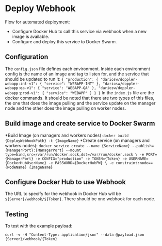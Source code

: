 # Deploy Webhook

Flow for automated deployment:

* Configure Docker Hub to call this service via webhook when a new image is available.
* Configure and deploy this service to Docker Swarm.

## Configuration
The `config.json` file defines each environment.
Inside each environment config is the name of an image and tag to listen for, and the service that should be updated to run it:
	```
    {
      "production": {
		"dariosw/doppler-webapp:int-v1": {
			"service": "WEBAPP-INT"
		},
		"dariosw/doppler-webapp:qa-v1": {
			"service": "WEBAPP-QA"
		},
		"dariosw/doppler-webapp:prod-v1": {
			"service": "WEBAPP"
		}
      }
    }
	```
In the `index.js` file are the docker commands. It should be noted that there are two types of this files, the one that does the image pulling and the service update on the manager node and the other does the image pulling on worker nodes.

## Build image and create service to Docker Swarm

*Build Image (on managers and workers nodes)
	```
	docker build {DeployWebhookPath} -t {ImageName}
	```
*Create service (on managers and workers nodes):
    ```
    docker service create --name {ServiceName} --publish={ManagerPort}:{ManagerPort} --mount type=bind,src=/var/run/docker.sock,dst=/var/run/docker.sock \
    -e PORT={ManagerPort} -e CONFIG="production" -e TOKEN={Token} -e USERNAME={DockerHubUserName} -e PASSWORD={DockerHubPW} \
	-e constraint:node=={NodeName} {ImageName}
    ```

## Configure Docker Hub to use Webhook

The URL to specify for the webhook in Docker Hub will be `${Server}/webhook/${Token}`. There should be one webhook for each node.

## Testing

To test with the example payload:

    curl -v -H "Content-Type: application/json" --data @payload.json {Server}/webhook/{Token}
